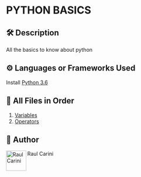 # PYTHON BASICS

## 🛠️ Description
<!--Remove the below lines and add yours -->
All the basics to know about python

## ⚙️ Languages or Frameworks Used
<!--Remove the below lines and add yours -->
Install [Python 3.6](https://www.python.org/downloads/)

## 🌟 All Files in Order
<!--Remove the below lines and add yours -->
1. [Variables](/variables.py)
1. [Operators](/operators.py)
## 🤖 Author
<!--Remove the below lines and add yours -->
<a href="https://www.raulcarini.com">
  <img align="left" alt="Raul Carini" width="55px" src="https://avatars.githubusercontent.com/u/85316240" />
</a>
Raul Carini